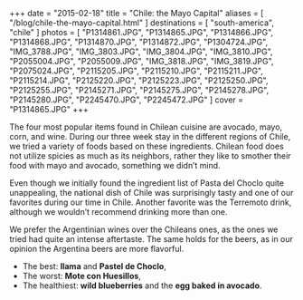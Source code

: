 +++
date    = "2015-02-18"
title   = "Chile: the Mayo Capital"
aliases = [ "/blog/chile-the-mayo-capital.html" ]
destinations = [ "south-america", "chile" ]
photos  = [
  "P1314861.JPG", "P1314865.JPG", "P1314866.JPG", "P1314868.JPG", "P1314870.JPG",
  "P1314872.JPG", "P1304724.JPG", "IMG_3788.JPG", "IMG_3803.JPG", "IMG_3804.JPG",
  "IMG_3810.JPG", "P2055004.JPG", "P2055009.JPG", "IMG_3818.JPG", "IMG_3819.JPG",
  "P2075024.JPG", "P2115205.JPG", "P2115210.JPG", "P2115211.JPG", "P2115214.JPG",
  "P2125220.JPG", "P2125223.JPG", "P2125250.JPG", "P2125255.JPG", "P2145271.JPG",
  "P2145275.JPG", "P2145278.JPG", "P2145280.JPG", "P2245470.JPG", "P2245472.JPG"
]
cover = "P1314865.JPG"
+++

The four most popular items found in Chilean cuisine are avocado, mayo, corn, and wine. During our three week stay in the different regions of Chile, we tried a variety of foods based on these ingredients. Chilean food does not utilize spicies as much as its neighbors, rather they like to smother their food with mayo and avocado, something we didn’t mind.
<!--more-->
Even though we initially found the ingredient list of Pasta del Choclo quite unappealing, the national dish of Chile was surprisingly tasty and one of our favorites during our time in Chile. Another favorite was the Terremoto drink, although we wouldn’t recommend drinking more than one.

We prefer the Argentinian wines over the Chileans ones, as the ones we tried had quite an intense aftertaste. The same holds for the beers, as in our opinion the Argentina beers are more flavorful.

* The best: **llama** and **Pastel de Choclo**,
* The worst: **Mote con Huesillos**,
* The healthiest: **wild blueberries** and the **egg baked in avocado**.